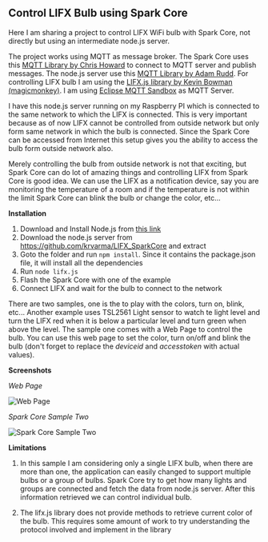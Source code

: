 Control LIFX Bulb using Spark Core
-----------------------------

Here I am sharing a project to control LIFX WiFi bulb with Spark Core, not directly but using an intermediate node.js server. 

The project works using MQTT as message broker. The Spark Core uses this [MQTT Library by Chris Howard][1] to connect to MQTT server and publish messages. The node.js server use this [MQTT Library by Adam Rudd][2]. For controlling LIFX bulb I am using the [LIFX.js library by Kevin Bowman (magicmonkey)][3]. I am using 
[Eclipse MQTT Sandbox][4] as MQTT Server.

I have this node.js server running on my Raspberry PI which is connected to the same network to which the LIFX is connected. This is very important because as of now LIFX cannot be controlled from outside network but only form same network in which the bulb is connected. Since the Spark Core can be accessed from Internet this setup gives you the ability to access the bulb form outside network also.

Merely controlling the bulb from outside network is not that exciting, but Spark Core can do lot of amazing things and controlling LIFX from Spark Core is good idea. We can use the LIFX as a notification device, say you are monitoring the temperature of a room and if the temperature is not within the limit Spark Core can blink the bulb or change the color, etc...

**Installation**

 1. Download and Install Node.js from [this link][5] 
 2. Download the node.js server from https://github.com/krvarma/LIFX_SparkCore and extract 
 3. Goto the folder and run `npm install`. Since it contains the package.json file, it will install all the dependencies 
 4. Run `node lifx.js` 
 5. Flash the Spark Core with one of the example 
 6. Connect LIFX and wait for the bulb to connect to the network

There are two samples, one is the to play with the colors, turn on, blink, etc... Another example uses TSL2561 Light sensor to watch te light level and turn the LIFX red when it is below a particular level and turn green when above the level. The sample one comes with a Web Page to control the bulb. You can use this web page to set the color, turn on/off and blink the bulb (don't forget to replace the *deviceid* and *accesstoken* with actual values).

**Screenshots**

*Web Page*

![Web Page][6]

*Spark Core Sample Two* 

![Spark Core Sample Two][7]

**Limitations**

 1. In this sample I am considering only a single LIFX bulb, when there
    are more than one, the application can easily changed to support
    multiple bulbs or a group of bulbs. Spark Core try to get how many
    lights and groups are connected and fetch the data from node.js
    server. After this information retrieved we can control individual
    bulb.

 2. The lifx.js library does not provide methods to retrieve current
        color of the bulb. This requires some amount of work to try
        understanding the protocol involved and implement in the library

  [1]: https://community.spark.io/t/mqtt-library-and-sample/2111
  [2]: https://github.com/adamvr/MQTT.js/
  [3]: https://github.com/magicmonkey/lifxjs
  [4]: http://iot.eclipse.org/sandbox.html
  [5]: http://nodejs.org/
  [6]: https://raw.githubusercontent.com/krvarma/LIFX_SparkCore/master/screenshots/web.jpg
  [7]: https://raw.githubusercontent.com/krvarma/LIFX_SparkCore/master/screenshots/spark.JPG